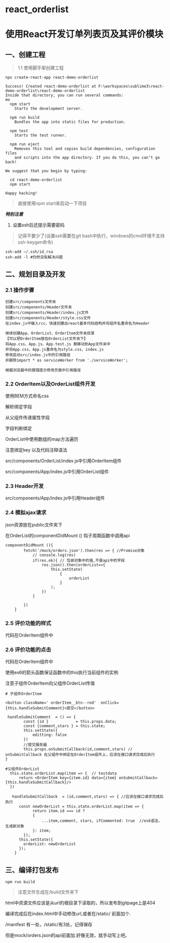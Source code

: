 # react_orderlist
# 使用React开发订单列表页及其评价模块

## 一、创建工程

>1.1 使用脚手架创建工程

```
npx create-react-app react-demo-orderlist
```

```
Success! Created react-demo-orderlist at F:\workspaces\sublime3\react-demo-orderlist\react-demo-orderlist
Inside that directory, you can run several commands:
mo
  npm start
    Starts the development server.

  npm run build
    Bundles the app into static files for production.

  npm test
    Starts the test runner.

  npm run eject
    Removes this tool and copies build dependencies, configuration files
    and scripts into the app directory. If you do this, you can’t go back!

We suggest that you begin by typing:

  cd react-demo-orderlist
  npm start

Happy hacking!
```

> 直接使用npm start来启动一下项目

***特别注意***

1. 设置ssh后还提示需要密码

> 记得不要少了(设置ssh需要在git bash中执行，windows的cmd环境不支持ssh-keygen命令)

```
ssh-add ~/.ssh/id_rsa 
ssh-add -l #仍然没有解决问题
```

## 二、规划目录及开发

### 2.1 操作步骤

```
创建src/components文件夹
创建src/components/Header文件夹
创建src/components/Header/index.js文件
创建src/components/Header/style.css文件
在index.js中输入rcc，快速创建出react基本代码结构并将组件名重命名为Header

继续创建App、OrderList、OrderItem文件夹目录
【可以把OrderItem放在OrderList文件夹下】
将App.css、App.js、App.test.js 都移动到App文件夹中
并将App.css、App.js重命名为style.css、index.js
修改启动src/index.js中的引用路径
并删除import * as serviceWorker from './serviceWorker';

根据浏览器中的报错提示修改页面中引用路径
```

### 2.2 OrderItem以及OrderList组件开发

使用BEM方式命名css

解析绑定字段

从父组件传递属性字段

字段判断绑定

OrderList中使用数组的map方法遍历

注意绑定key 以及代码注释语法

src/components/OrderList/index.js中引用OrderItem组件

src/components/App/index.js中引用OrderList组件

### 2.3 Header开发

src/components/App/index.js中引用Header组件

### 2.4 模拟ajax请求

json资源放在public文件夹下

在OrderList的componentDidMount () 钩子周期函数中调用api

```
componentDidMount (){
        fetch('/mock/orders.json').then(res => { //Promise对象
            // console.log(res) 
            if(res.ok){ // 包装对象中的值,不是api中的字段
                res.json().then(orderList=>{ 
                    this.setState(
                        {
                            orderList 
                        }
                    );
                })
            }

        })
    }
```

### 2.5 评价功能的样式

代码在OrderItem组件中

### 2.6 评价功能的点击

代码在OrderItem组件中

使用es6的箭头函数保证函数中的this执行当前组件的实例

注意子组件OrderItem向父组件OrderList传值

```
# 子组件OrderItem

<button className=' orderItem__btn--red'  onClick={this.handleSubmitComment}>提交</button>

 handleSubmitComment  = () => {
        const {id }            = this.props.data;
        const {comment,stars } = this.state;
        this.setState({
            editting: false
        })
        //提交服务器
        this.props.onSubmitCallback(id,comment,stars) // onSubmitCallback 在父组件中绑定在OrderItem组件上，应该在接口请求完成后执行
}

```

```
#父组件OrderList
  this.state.orderList.map(item => {  // testdata 
      return <OrderItem key={item.id} data={item} onSubmitCallback={this.handleSubmitCallback}/> 
  })

   handleSubmitCallback  = (id,comment,stars) => { //应该在接口请求完成后执行
      const newOrderList = this.state.orderList.map(item => {
            return item.id === id ? 
            {
                ...item,comment, stars, ifCommented: true  //es6语法，生成新对象
            }: item;
        });
      this.setState({
        orderList: newOrderList
      });
    }
```

## 三、编译打包发布

```
npm run build
```

> 注意文件生成在/build文件夹下

html中资源文件应该是从url的根目录下读取的，所以发布到gitpage上是404

编译完成后在index.html中手动修改url,或者在/static/ 前面加个.

/manifest 有一处，/static/有3处，记得保存

但是mock/orders.json的api前面加.好像无效，就手动写上吧。

